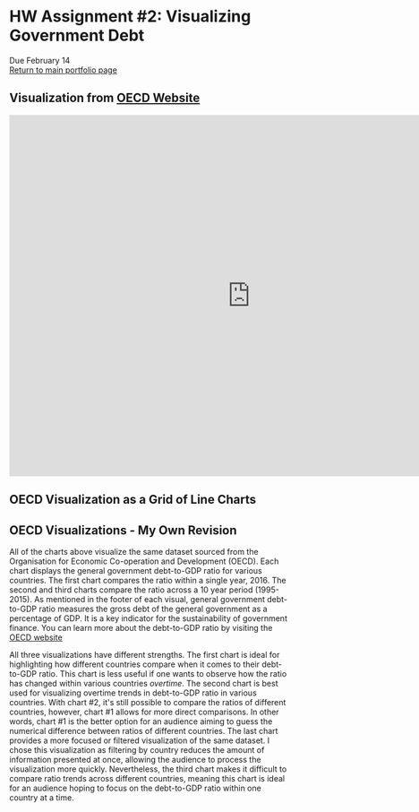 # HW Assignment #2: Visualizing Government Debt  
Due February 14  
[Return to main portfolio page](https://ejreece.github.io/ReecePortfolio/)

## Visualization from [OECD Website](https://data.oecd.org/gga/general-government-debt.htm)
<iframe src="https://data.oecd.org/chart/6gQw" width="860" height="645" style="border: 0" mozallowfullscreen="true" webkitallowfullscreen="true" allowfullscreen="true"><a href="https://data.oecd.org/chart/6gQw" target="_blank">OECD Chart: General government debt, Total, % of GDP, Annual, 2016</a></iframe>

## OECD Visualization as a Grid of Line Charts
<div class="flourish-embed flourish-chart" data-src="visualisation/5298681"><script src="https://public.flourish.studio/resources/embed.js"></script></div>

## OECD Visualizations - My Own Revision
<div class="flourish-embed flourish-chart" data-src="visualisation/5298748"><script src="https://public.flourish.studio/resources/embed.js"></script></div>

All of the charts above visualize the same dataset sourced from the Organisation for Economic Co-operation and Development (OECD). Each chart displays the general government debt-to-GDP ratio for various countries. The first chart compares the ratio within a single year, 2016. The second and third charts compare the ratio across a 10 year period (1995-2015). As mentioned in the footer of each visual, general government debt-to-GDP ratio measures the gross debt of the general government as a percentage of GDP. It is a key indicator for the sustainability of government finance. You can learn more about the debt-to-GDP ratio by visiting the [OECD website](https://data.oecd.org/gga/general-government-debt.htm)  
  
All three visualizations have different strengths. The first chart is ideal for highlighting how different countries compare when it comes to their debt-to-GDP ratio. This chart is less useful if one wants to observe how the ratio has changed within various countries *overtime*. The second chart is best used for visualizing overtime trends in debt-to-GDP ratio in various countries. With chart #2, it's still possible to compare the ratios of different countries, however, chart #1 allows for more direct comparisons. In other words, chart #1 is the better option for an audience aiming to guess the numerical difference between ratios of different countries. The last chart provides a more focused or filtered visualization of the same dataset. I chose this visualization as filtering by country reduces the amount of information presented at once, allowing the audience to process the visualization more quickly. Nevertheless, the third chart makes it difficult to compare ratio trends across different countries, meaning this chart is ideal for an audience hoping to focus on the debt-to-GDP ratio within one country at a time. 
